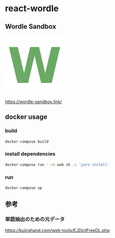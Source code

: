 # react-wordle

## Wordle Sandbox

![Logo](public/wordle-sandbox.png)

https://wordle-sandbox.link/

## docker usage

### build

```bash
docker-compose build
```

### install dependencies

```bash
docker-compose run --rm web sh -c 'yarn install'
```

### run

```bash
docker-compose up
```


## 参考

### 単語抽出のための元データ

https://kujirahand.com/web-tools/EJDictFreeDL.php
